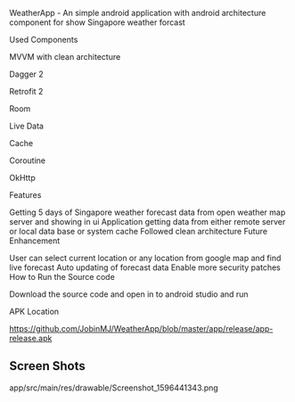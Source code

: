 WeatherApp - An simple android application with android architecture component for show Singapore weather forcast

Used Components

MVVM with clean architecture 

Dagger 2 

Retrofit 2 

Room 

Live Data 

Cache 

Coroutine 

OkHttp

Features

Getting 5 days of Singapore weather forecast data from open weather map server and showing in ui
Application getting data from either remote server or local data base or system cache
Followed clean architecture
Future Enhancement

User can select current location or any location from google map and find live forecast
Auto updating of  forecast data
Enable more security patches
How to Run the Source code

Download the source code and open in to android studio and run

APK Location

https://github.com/JobinMJ/WeatherApp/blob/master/app/release/app-release.apk

Screen Shots
------------
app/src/main/res/drawable/Screenshot_1596441343.png

